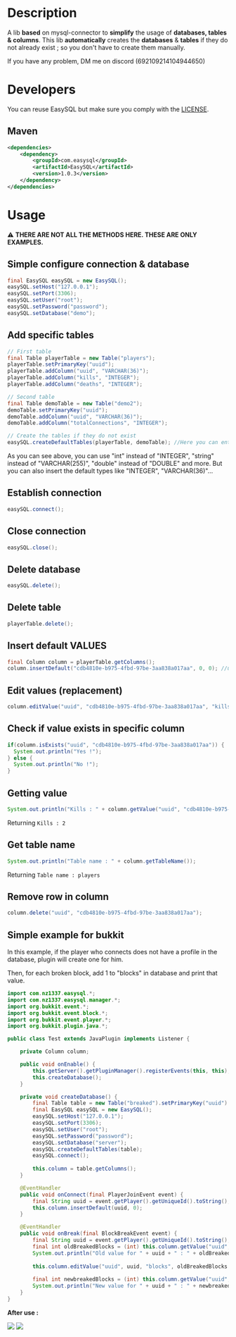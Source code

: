 # Description

A lib **based** on mysql-connector to **simplify** the usage of **databases, tables & columns**.
This lib **automatically** creates the **databases** & **tables** if they do not already exist ; so you don't have to create them manually.

If you have any problem, DM me on discord (692109214104944650)


# Developers

You can reuse EasySQL but make sure you comply with the [LICENSE](https://github.com/thisisnzed/EasySQL/blob/main/LICENSE).

## Maven

```xml
<dependencies>
    <dependency>
        <groupId>com.easysql</groupId>
        <artifactId>EasySQL</artifactId>
        <version>1.0.3</version>
    </dependency>
</dependencies>
```

# Usage

⚠️ **THERE ARE NOT ALL THE METHODS HERE. THESE ARE ONLY EXAMPLES.**

## Simple configure connection & database

```java
final EasySQL easySQL = new EasySQL();
easySQL.setHost("127.0.0.1");
easySQL.setPort(3306);
easySQL.setUser("root");
easySQL.setPassword("password");
easySQL.setDatabase("demo");
```

## Add specific tables

```java
// First table
final Table playerTable = new Table("players");
playerTable.setPrimaryKey("uuid");
playerTable.addColumn("uuid", "VARCHAR(36)");
playerTable.addColumn("kills", "INTEGER");
playerTable.addColumn("deaths", "INTEGER");

// Second table
final Table demoTable = new Table("demo2");
demoTable.setPrimaryKey("uuid");
demoTable.addColumn("uuid", "VARCHAR(36)");
demoTable.addColumn("totalConnections", "INTEGER");

// Create the tables if they do not exist
easySQL.createDefaultTables(playerTable, demoTable); //Here you can enter the number of tables you want 
```
As you can see above, you can use "int" instead of "INTEGER", "string" instead of "VARCHAR(255)", "double" instead of "DOUBLE" and more. 
But you can also insert the default types like "INTEGER", "VARCHAR(36)"...

## Establish connection

```java
easySQL.connect();
```

## Close connection

```java
easySQL.close();
```

## Delete database

```java
easySQL.delete();
```

## Delete table

```java
playerTable.delete();
```

## Insert default VALUES

```java
final Column column = playerTable.getColumns();
column.insertDefault("cdb4810e-b975-4fbd-97be-3aa838a017aa", 0, 0); //uuid, kills, deaths --> see above to understand the order of values
```

## Edit values (replacement)

```java
column.editValue("uuid", "cdb4810e-b975-4fbd-97be-3aa838a017aa", "kills", 2)
```

## Check if value exists in specific column

```java
if(column.isExists("uuid", "cdb4810e-b975-4fbd-97be-3aa838a017aa")) {
  System.out.println("Yes !");
} else {
  System.out.println("No !");
}
```

## Getting value

```java
System.out.println("Kills : " + column.getValue("uuid", "cdb4810e-b975-4fbd-97be-3aa838a017aa", "kills"));
```

Returning `Kills : 2`

## Get table name

```java
System.out.println("Table name : " + column.getTableName());
```

Returning `Table name : players`

## Remove row in column

```java
column.delete("uuid", "cdb4810e-b975-4fbd-97be-3aa838a017aa");
```

## Simple example for bukkit
In this example, if the player who connects does not have a profile in the database, plugin will create one for him.

Then, for each broken block, add 1 to "blocks" in database and print that value.

```java
import com.nz1337.easysql.*;
import com.nz1337.easysql.manager.*;
import org.bukkit.event.*;
import org.bukkit.event.block.*;
import org.bukkit.event.player.*;
import org.bukkit.plugin.java.*;

public class Test extends JavaPlugin implements Listener {

    private Column column;

    public void onEnable() {
        this.getServer().getPluginManager().registerEvents(this, this);
        this.createDatabase();
    }

    private void createDatabase() {
        final Table table = new Table("breaked").setPrimaryKey("uuid").addColumn("uuid", "VARCHAR(36)").addColumn("blocks", "INTEGER");
        final EasySQL easySQL = new EasySQL();
        easySQL.setHost("127.0.0.1");
        easySQL.setPort(3306);
        easySQL.setUser("root");
        easySQL.setPassword("password");
        easySQL.setDatabase("server");
        easySQL.createDefaultTables(table);
        easySQL.connect();
        
        this.column = table.getColumns();
    }

    @EventHandler
    public void onConnect(final PlayerJoinEvent event) {
        final String uuid = event.getPlayer().getUniqueId().toString();
        this.column.insertDefault(uuid, 0);
    }

    @EventHandler
    public void onBreak(final BlockBreakEvent event) {
        final String uuid = event.getPlayer().getUniqueId().toString();
        final int oldBreakedBlocks = (int) this.column.getValue("uuid", uuid, "blocks");
        System.out.println("Old value for " + uuid + " : " + oldBreakedBlocks);
        
        this.column.editValue("uuid", uuid, "blocks", oldBreakedBlocks + 1);
        
        final int newbreakedBlocks = (int) this.column.getValue("uuid", uuid, "blocks");
        System.out.println("New value for " + uuid + " : " + newbreakedBlocks);
    }
}
```

**After use :**

<img src="https://cdn.discordapp.com/attachments/863095969436270633/873530143254142976/KECBABIkAE5hABSpBzqDPIFSJABIgAEZg7BChBzp2IEIABEgAkRgDhGgBDmHOoNcIQJEgAgQgblD4P8BkEXy4Qd6cMkAAAAASUVO.png"/>
<img src="https://cdn.discordapp.com/attachments/863095969436270633/873530616644243516/unknown.png"/>

